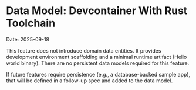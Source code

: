 # Data Model: Devcontainer With Rust Toolchain

Date: 2025-09-18

This feature does not introduce domain data entities. It provides development environment scaffolding and a minimal runtime artifact (Hello world binary). There are no persistent data models required for this feature.

If future features require persistence (e.g., a database-backed sample app), that will be defined in a follow-up spec and added to the data model.
